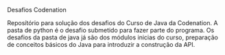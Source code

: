 Desafios Codenation

Reposítório para solução dos desafios do Curso de Java da Codenation.
A pasta de python é o desafio submetido para fazer parte do programa.
Os desafios da pasta de java já são dos módulos inicias do curso, preparação de conceitos básicos do Java para introduzir a construção da API.
